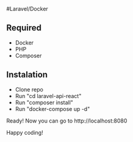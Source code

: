 #Laravel/Docker

## Required

-   Docker
-   PHP
-   Composer

## Instalation

-   Clone repo
-   Run "cd laravel-api-react"
-   Run "composer install"
-   Run "docker-compose up -d"

Ready!
Now you can go to http://localhost:8080

Happy coding!
